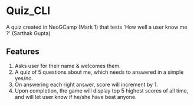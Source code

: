 # Quiz_CLI

A quiz created in NeoGCamp (Mark 1) that tests 'How well a user know me ?' (Sarthak Gupta)

## Features

1.  Asks user for their name & welcomes them.
2.  A quiz of 5 questions about me, which needs to answered in a simple yes/no.
3.  On answering each right answer, score will increment by 1.
4.  Upon completion, the game will display top 5 highest scores of all time, and will let user know if he/she have beat anyone.

